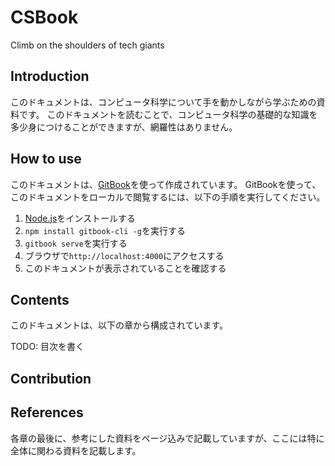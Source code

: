 # CSBook
Climb on the shoulders of tech giants

## Introduction
このドキュメントは、コンピュータ科学について手を動かしながら学ぶための資料です。
このドキュメントを読むことで、コンピュータ科学の基礎的な知識を多少身につけることができますが、網羅性はありません。

## How to use
このドキュメントは、[GitBook](https://www.gitbook.com/)を使って作成されています。
GitBookを使って、このドキュメントをローカルで閲覧するには、以下の手順を実行してください。

1. [Node.js](https://nodejs.org/ja/)をインストールする
2. `npm install gitbook-cli -g`を実行する
3. `gitbook serve`を実行する
4. ブラウザで`http://localhost:4000`にアクセスする
5. このドキュメントが表示されていることを確認する

## Contents
このドキュメントは、以下の章から構成されています。

TODO: 目次を書く

## Contribution


## References
各章の最後に、参考にした資料をページ込みで記載していますが、ここには特に全体に関わる資料を記載します。
